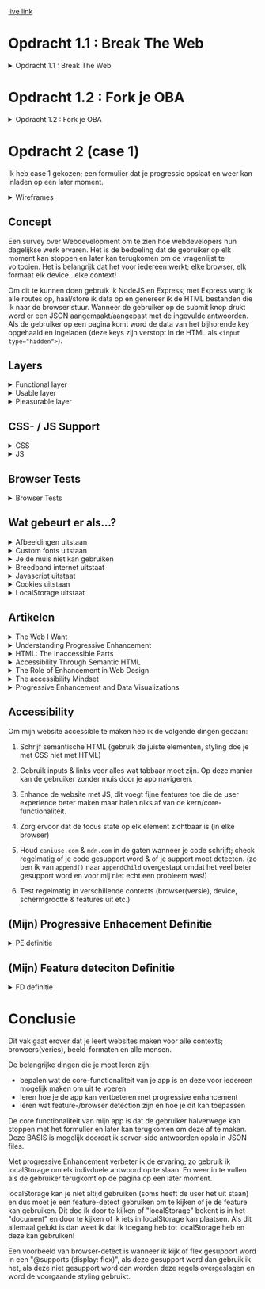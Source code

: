 [live link](https://webdev-questionnaire.herokuapp.com/)

# Opdracht 1.1 : Break The Web

<details><summary>Opdracht 1.1 : Break The Web</summary>
	
## Afbeeldingen uitzetten

>Deze kan je disabelen in chrome settings > site settings > images

https://www.baasenbaas.nl/

* Navigatie bar werkt niet meer op Baas & Baas, de navigatie items/text zijn er wel maar hebben dezelfde kleur als de achtergrond
* Logos laden niet
* Background-images werken niet p -> sommige websites gebruiken heel veel background-images ter decoratie met tekst daarover heen, deze tekst is soms niet meer leesbaar als de background-image weg is omdat de tekst dan dezelfde kleur heeft als de background-color. Een oplossing hiervoor is om de container ook een background-color te geven (wanneer images uitstaan en de background image niet geladen word kan word de background color zichtbaar en kan je de tekst alsnog lezen)
* Images missen, dit kan ervoor zorgend dat de pagina een awkward layout heeft. Een oplossing hiervoor zou om images in een container te zetten en de container een background-color te geven. Op deze manier ziet de gebruiker alsnog de skeleton UI en blijft de layout intact.
* Als een pagina bestaat uit alleen maar images en deze ontbreken dan heb je eigenlijk een lege pagina met een header en een footer. Het is niet duidelijk waarvoor de pagina bedoeld is

https://esportsgamearena.nl/

* Videos worden niet geblocked 
* `<i>` tags werken wel met unicode karakters dus het is mogelijk om “images” na te maken (zie hieronder)
￼
* Grote lege ruimtes waar images moeten zijn, vaak heb je eerst niet door dat er een image moet komen omdat er niet zo’n “image not loaded” icon komt. Dit heeft te maken met dat het background images zijn en die laten niet zo’n icon zien.
* Sommige pagina’s werken 100%, sommige pagina’s zijn totaal niet te gebruiken (bv de kalender => deze gebruikt veel images die allemaal niet laden & de tekst heeft dezelfde achtergrond kleur als de tekst waardoor deze niet meer te lezen valt)
* Kleine images ter decoratie voor tekst in buttons mist

http://grandcafedezaak.nl/home.html

* Grote witruimtes waar grote plaatjes horen te staan
* Layout misvormd maar wel bruikbaar

https://www.cmd-amsterdam.nl/

* Videos doen het 
* Gebruikt backgroundcolors waardoor de layout intact blijft
* Sommige pagina’s hebben alleen een foto waardoor de hele pagina niet meer te gebruiken valt
* Favicon.png doen het wel -> komt waarhschijnlijk omdat dit in een <link> tag staat in de <head>



## LocalStorage uitzetten (hierbij staan cookies ook uit)
>Deze kan je disabelen in chrome settings > site settings > cookies

het valt op dat sommige websites een error krijgen hierdoor: "Failed to read the 'localStorage' property from 'Window': Access is denied for this document." de websites checken waarschijnlijk of localStorage leeg is of niet. maar er word niet gecheckt of ze toestemming hebben tot de localStorage. de website kan de localStorage niet eens accessen en kan dus ook niet checken of deze leeg is.

ik denk dat de browser onderwater kijkt of je toegang hebt tot hun localStorage database

het is dus slim om eerst te checken of je toegang hebt tot localStorage voordat je deze probeert te accessen

https://www.reddit.com/r/Monstercat/new/

* Op reddit ben ik uitgelogd -> Subreddit specific styling opties doen het niet meer

https://www.twitch.tv/

* Twitch gaat helemaal kapot en laat niks zien, de homepage kan niet eens laden

https://www.linkedin.com/feed/

* Linkedin logt je ook uit 

https://soundcloud.com/

* Soundcloud logt je uit

</details>

# Opdracht 1.2 : Fork je OBA

<details><summary>Opdracht 1.2 : Fork je OBA</summary>

>Onderzochte website: https://isirthijs.github.io/project-1-1920


## Geteste Features 

* Afbeeldingen uitzetten
	* De browser prevent websites van images laten zien (dmv `<img>` & `background-image`?)
* Custom Fonts uitzetten
	* De browser prevent websites van custom fonts laten zien (dmv extensions; `.woff`, `.toff`, `,otf` etc?)
* Kleur uitzetten & Kleurenblindheid instellen
	* Er zijn vele soorten kleurenblindheid en het is eigenlijk onmogelijk om je website er mooi uit te laten zien voor alle verschillende soorten kleurenblindheid. Wel kan je ervoor zorgen dat mensen je content kunnen lezen dmv contrast.
* Muis/Trackpad uitzetten
	* De OS prevent websites van de trackpad gebruiken, kan je zonder een muis (goed) door de website navigeren?
* Throttle internet (slow internet)
	* Hoe ziet jouw website eruit als files langzamer/niet ingeladen worden?
* Javascript uitzetten
	* Hoe ziet jouw website eruit als de JS file niet geaccessed kan worden?
* Cookies uitzetten
	* Hoe ziet jouw website eruit als de cookies niet geaccessed kunnen worden?
* localStorage uitzetten
	* Hoe ziet jouw website eruit als de localStorage niet geaccessed kan worden?






## Devices

<details><summary>Huawei Ascend Y300</summary>

Device : Huawei Ascend Y300

Browser : Android Browser 

OS : | running Android 4.1.1

>UA : Mozilla/5.0 (Linux; U; Android 4.1.1; nl-nl; HUAWEI Y300-0100 Build/HuaweiY300-0100) AppleWebKit/534.30 (KHTML, like Gecko) Version/4.0 Mobile Safari/534.30


Het onderzoeken van dit toestel is niet gelukt, want we konden geen verbinding maken met de website zelf. De website staat gehost op `github-pages`; Wanneer we op google op github zochten kregen we gewoon resultaten dus het lag niet aan de internet-verbinding. Maar als we dan op een link naar github klikte dan kregen we een melding/pop-up: `could not connect with secure server`. Vervolgens werd je herleid naar de google-search pagina.

We hebben dit probleem niet kunnen verhelpen en uiteindelijk is het niet opgelost.

</details>



<details><summary>Apple iPod Touch</summary>

Device : Apple iPod Touch

Browser : Safari 

OS : running iOS 5.0.1

>UA : Mozilla/5.0 (iPod; CPU iPhone OS 5_0_1 like MacOS X) AppleWebKit/534.46 (KHTML, like Gecko) Version/5.1 Mobile/9A405 Safari/7534.48.3


Het onderzoeken van dit toestel is niet gelukt, want we konden geen verbinding maken met de website zelf. De website staat gehost op `github-pages`; Wanneer we op google op github zochten kregen we gewoon resultaten dus het lag niet aan de internet-verbinding. Maar als we dan op een link naar github klikte dan kregen we een melding/pop-up: `could not connect with secure server`. Vervolgens werd je herleid naar de google-search pagina.

We hebben dit probleem niet kunnen verhelpen en uiteindelijk is het niet opgelost.

</details>



<details><summary>Windows RT 8.1</summary>

Device : Windows RT 8.1

Browser : Internet Explorer 11.0

OS : Windows 

>UA : Mozilla/5.0 (Windows NT 6.3; ARM; Trident/7.0; Touch; .MET4.OE; NET4.OC; Tablet PC 2.0; rv:11:0) like Gecko 


Bij het onderzoeken van de website kwamen we al snel achter een probleem; JS ES6 modules worden niet gesupport in IE 11.0! In de JS code worden meteen als eerste de verschillende modules geimporteerd, dit betekent dat het bij de eerste regel JS al fout gaat.

![image](https://user-images.githubusercontent.com/45405413/76567512-32a5c300-64af-11ea-8c67-7805d40f4469.png)

</details>






## Browsers & Problemen die voorkwamen

<details><summary>Chrome</summary>

Browser (version) : Chrome 80

Device : macOS Catalina 10.15

>UA : Mozilla/5.0 (Macintosh; Intel Mac OS X 10_15_1) AppleWebKit/537.36 (KHTML, like Gecko) Chrome/80.0.3987.132 Safari/537.36

**Afbeeldingen uitzetten**

Mijn OBA website heeft bijna afbeeldingen; alleen een logo & custom checkbox indicators. Deze zijn allemaal weg. De inputs zijn nog steeds te gebruiken omdat de `:checked` state een zwaardere `font-weight` heeft, dit verschil is moeilijk te zien en valt niet op maar is in theorie functioneel. 

De loading state bevat ook een plaatje maar dit zijn HTML elementen die vormgegeven zijn en zijn dus nog zichtbaar!

**Custom Fonts uitzetten**

>Er worden geen custom fonts gebruikt op mijn website; verder zijn er fallbacks voor alle fonts (Arial, Helvetica, sans-serif)

**Kleur uitzetten & Kleurblindheid**

OBA heeft weinig kleur, eigenlijk gebruikt het grotendeels wit & zwart met af en toe een beetje rood. Dit kleurenpalet maakt voor een goed contrast.

Om ervoor te zorgen dat de website te gebruiken is voor mensen met kleurenblindheid moet het contrast goed zijn; ik heb een test gedaan op https://color.a11y.com/Contrast/

>Congratulations

>No automated color contrast issues found on the webpage tested

**Muis/Trackpad uitzetten**

Je kan de volledige website door navigeren met `tab`; het enige probleem is dat er geen visuele feedback is omdat `*:focus { outline: none; }` in de CSS staat. Verder is de setup zo gemaakt dat het over de oude content geplaatst is met een `z-index`, de oude content is echter nogsteeds toegankelijk dmv `tab` dit betekent dat de gebruiker dus al naar pagina's kan navigeren door de header te gebruiken met `tab`.

**Throttle internet (slow internet)**

Internet throttling (slow 3G) valt niet echt op op mijn OBA website, wanneer de data geladen moet worden is er een loading state te zien. Het enige effect is dat het wat langer kan duren om de data te `fetchen`. Alle JS die er is om user-input te verwerken/events te handelen, er gaat dus niks kapot omdat de user deze `addEventListeners` pas kan triggeren wanneer de content geladen is.

**Javascript uitzetten**

Wanneer JS uitstaat kan de gebruiker alleen de header zien/gebruiken. Deze heeft echter niet veel nut omdat de content van de pagina's geladen (& gemaakt) word in JS. Dit betekent dat de website niet te gebruiken is zonder JS op het moment.

**Cookies uitzetten**

>Er worden geen cookies gebruikt op mijn website

**localStorage uitzetten**

Als localStorage uitstaat gaat de gehele website kapot, dit heeft te maken met het feit dat er geen check is of de website `access` heeft tot de localStorage. Dit betekent dat er een error ontstaat en dat JS stopt.

>Uncaught DOMException: Failed to read the 'localStorage' property from 'Window': Access is denied for this document.

</details>





<details><summary>Firefox</summary>

Browser (version) : Firefox 74.0

Device : macOS Catalina 10.15

>UA : Mozilla/5.0 (Macintosh; Intel Mac OS X 10.15; rv:74.0) Gecko/20100101 Firefox/74.0


**Afbeeldingen uitzetten**

Mijn OBA website heeft bijna afbeeldingen; alleen een logo & custom checkbox indicators. Deze zijn allemaal weg. De inputs zijn nog steeds te gebruiken omdat de `:checked` state een zwaardere `font-weight` heeft, dit verschil is moeilijk te zien en valt niet op maar is in theorie functioneel. 

De loading state bevat ook een plaatje maar dit zijn HTML elementen die vormgegeven zijn en zijn dus nog zichtbaar!

**Custom Fonts uitzetten**

>Er worden geen custom fonts gebruikt op mijn website; verder zijn er fallbacks voor alle fonts (Arial, Helvetica, sans-serif)

**Kleur uitzetten & Kleurblindheid**

OBA heeft weinig kleur, eigenlijk gebruikt het grotendeels wit & zwart met af en toe een beetje rood. Dit kleurenpalet maakt voor een goed contrast.

Om ervoor te zorgen dat de website te gebruiken is voor mensen met kleurenblindheid moet het contrast goed zijn; ik heb een test gedaan op https://color.a11y.com/Contrast/

>Congratulations

>No automated color contrast issues found on the webpage tested

**Muis/Trackpad uitzetten**

In Firefox kan je niet door de website navigeren, alles is kapot qua navigatie; header navigatie links, inputs & anchors zijn allemaal niet tabbaar. 

**Throttle internet (slow internet)**

Internet throttling (regular 2G) is niet hinderend, de website is snel en alles laad alsnog bijna instantly. Het enige waarbij het te merken is dat wanneer je de pagina refreshed het een seconde duurt voordat die opnieuw JS uitvoert. (dit is te zien omdat je de pagina opnieuw gegenerate ziet worden wanneer de JS ingeladen is!)

**Javascript uitzetten**

Wanneer JS uitstaat kan de gebruiker alleen de header zien/gebruiken. Deze heeft echter niet veel nut omdat de content van de pagina's geladen (& gemaakt) word in JS. Dit betekent dat de website niet te gebruiken is zonder JS op het moment.

**Cookies uitzetten**

>Er worden geen cookies gebruikt op mijn website

**localStorage uitzetten**

Als localStorage uitstaat gaat de gehele website kapot, dit komt doordat de localStorage leeg is volgens de browser. Het aparte hier is dat het zegt dat de localStorage leeg is; dit is raar omdat een lege localStorage opgevangen word in JS en dan word de data aangemaakt in JS en vervolgens in localStorage gezet.  

>TypeError: localStorage is null


</details>



<details><summary>Safari</summary>

Browser (version) : Safari 13.0.3

Device : macOS Catalina 10.15

>UA : Mozilla/5.0 (Macintosh; Intel Mac OS X 10_15_1) AppleWebKit/605.1.15 (KHTML, like Gecko) Version/13.0.3 Safari/605.1.15


**De iconen input-konden niet geladen worden op safari**

>Failed to load resource: the server responded with a status of 404 () https://isirthijs.github.io/assets/icons/book_closed.svg

**Afbeeldingen uitzetten**

Icons laden niet (maar dat was ook al zo zonder de `disable images`), het logo in de header word wel geshowed. Dit is raar want dat is een `<img>` tag en ik had verwacht dat deze niet zichtbaar zou zijn.

(uitgezet in: Develop > disable images)

**Custom Fonts uitzetten**

>Er worden geen custom fonts gebruikt op mijn website; verder zijn er fallbacks voor alle fonts (Arial, Helvetica, sans-serif)

**Kleur uitzetten & Kleurblindheid**

OBA heeft weinig kleur, eigenlijk gebruikt het grotendeels wit & zwart met af en toe een beetje rood. Dit kleurenpalet maakt voor een goed contrast.

Om ervoor te zorgen dat de website te gebruiken is voor mensen met kleurenblindheid moet het contrast goed zijn; ik heb een test gedaan op https://color.a11y.com/Contrast/

>Congratulations

>No automated color contrast issues found on the webpage tested

**Muis/Trackpad uitzetten**

Website werkt niet, het enige in wat focus kan krijgen is de safari zoekbalk. Alle elementen worden genegeerd.

**Throttle internet (slow internet)**

- Niet mogelijk zonder een extern programma te installeren (hypothese: waarschijnlijk gebeurd hetzelfde als bij chrome & firefox)

**Javascript uitzetten**

Wanneer JS uitstaat kan de gebruiker alleen de header zien/gebruiken. Deze heeft echter niet veel nut omdat de content van de pagina's geladen (& gemaakt) word in JS. Dit betekent dat de website niet te gebruiken is zonder JS op het moment.

**Cookies uitzetten**

>Er worden geen cookies gebruikt op mijn website

**localStorage uitzetten**

Wanneer localStorage uitstaat gaat de hele website kapot. Hetzelfde gebeurd er als bij chrome en firefox alleen deze keer weer met een andere error!

>SecurityError: The operation is insecure.

</details>






## Browser Feature : Theorieën, Bevindingen & Oplossingen

<details><summary>Afbeeldingen uitzetten</summary>

Afbeeldingen laden niet -> maar sommige formaten kunnen wel geladen worden.

Zo worden de volgende elementen NIET weergegeven:
* `<img>`
* `background-image`

Maar worden de volgende elementen WEL weergegeven:
* `<video>`
* favicons (zelfs als .png ipv .ico)
* `<picture>`
* unicode karakters 
* `<svg>`

Ik denk dat de browser niet kijkt naar file extension maar kijkt naar de tag/property names en deze automatisch blokkeert.

Een van de grootste problemen is dat zonder images de layouts van websites kapot gaan & er veel image reflow plaats vind. Ook zijn er veel `background-images` voor decoratieve doeleinden. Als je een witte body background-color hebt met een donkere background-image met daarover weer witte tekst dan kan je de witte tekst niet lezen omdat deze nu op de witte achtergrond staat.

Deze problemen zijn allemaal voorkombaar; gebruik een skeleton UI om image reflow te voorkomen en je layout intact te houden. Geef naast een background-image ook een background-color op. Door een background-color te gebruiken valt de tekst niet meer weg.

Verder kan je dus ook door allemaal andere tags te gebruiken images na doen; kleine iconen hoeven niet perse `<img>` te zijn maar kunnen ook `<i>` (fontawesome) of unicode karakters zijn die gestyled zijn om op een image te lijken.


</details>



<details><summary>Custom Fonts uitzetten</summary>

Custom Fonts laden niet -> de browser gebruikt fallbacks.

Ik denk dat de browser kijkt naar de extensions en op deze manier bepaald welke files er niet geladen mogen worden (`.woff`, `.toff`, `.otf` etc.)

Het kan ervoor zorgen dat de website voor een splitseconde geen tekst laat zien omdat de browser probeert het custom font te laden.

Verder heeft het niet echt een super grote impact voor de meeste websites. Bijna alle websites op het web gebruiken fallbacks en het is een commenly-used best-practice. Wel kan het ervoor zorgen dat de website er minder mooi uitziet omdat de fallback fonts minder goed samen gaan met het design.

Als oplossing kan je font-display gebruiken om de browser eerst een fallback font te laten zien terwijl het custom font word ingeladen. 

</details>


<details><summary>Kleur uitzetten & Kleurenblindheid instellen</summary>

Kleurenblindheid is een veel voorkomend probleem wat ervoor kan zorgen dat mensen sommige kleuren niet goed kunnen zien/als andere kleuren zien.

Het grootste probleem met kleurenblindheid is dat er soms bijna geen sprake is van contrast omdat 2 kleuren heel erg op elkaar lijken. Dit kan ervoor zorgen dat de gebruiker sommige content niet ziet/kan lezen.

Om dit op te lossen moet je rekening houden met het design en het gebruikte kleurenpalet. Ook kan je zelf een functie schrijven die het gebruikte kleurenpalet kan aanpassen. 

</details>



<details><summary>Muis/Trackpad uitzetten</summary>

De muis & trackpad events triggeren geen functies 

Dit kan ervoor zorgen dat pagina's moeilijk/niet te gebruiken zijn, als de navigatie niet meer werkt kan de gebruiker ook meteen je website niet meer gebruiken.

Om dit te voorkomen moet je je HTML slim schrijven, hiermee kan je bijna alle problemen al oplossen. `a`, `button`, `input` & `textarea` tags zijn allemaal uit zichzelf focussable. Dit betekent dat ze focus kunnen krijgen. Alle elementen die focus kunnen krijgen kan je accessen/naar navigeren dmv `tab`. Want `tab` geeft focus aan het volgende element dat focussable is in de HTML volgorde -> als deze buiten de viewport staat word en automatisch naar gescrolled.

Verder kan je het ook nog beter accessable maken dmv JS functies die andere vormen van navigatie aanbieden.

</details>



<details><summary>Throttle internet</summary>

Internet is langzamer

Een langzame internet connectie / een internet verbinding die vaak wegvalt kan erg problematisch zijn. De internet verbinding word namelijk gebruikt om de CSS, images, JS, externe scripts & data op te halen / in te laden.

Als je internet verbinding echt te slecht is kan dit betekenen dat de files niet geladen worden. 

Als de files/assets wat later worden ingeladen dan betekent het meestal dat de website er even wat lelijker uitziet of dat deze voor een korte tijd nog niet interactief is.

Als de files/assets niet geladen worden dan kan dit betekenen dat de website niet te gebruiken valt.

Om dit te voorkomen zijn er een paar dingen die je kan doen; de meeste komen neer op nadenken over wat je website echt allemaal nodig heeft.
Heel veel websites zijn bedoeld om alleen maar informatie over te brengen. Dit kan je met HTML doen en daarvoor hoeft niet altijd perse JS geladen te worden. Verder moet je goed nadenken over wat je met JS doet, heel veel dingen die je in HTML kan doen worden vaak vervangen/gedaan in JS (denk bijvoorbeeld aan frameworks zoals React) dit kan ervoor zorgen dat functionaliteiten het niet doen die wel mogelijk zijn in alleen meet HTML.

</details>



<details><summary>Javascript uitzetten</summary>

Javascript uitzetten zorgt ervoor dat mijn OBA website niet meer functioneert. Alle content (opm de header na) word opgehaald/gemaakt in JS en vervolgens in de DOM gezet. Dit betekent dat zonder JS al deze content niet bestaat en je een lege pagina gerserved krijgt.

Al zou deze content in de HTML staan dan zouden waarschijnlijk veel interacties kapot zijn op de core-web interacties na (denk aan linken).

Om te voorkomen dat de website kapot gaat zonder Javascript kan je ervoor zorgen dat alle basis functionaliteiten mogelijk zijn met HTML & CSS. Vervolgens kan je de interacties verbeteren (progressive enhancement) als resourcse zoals JS enabled zijn. (of server-side renderen?)

</details>


<details><summary>Cookies uitzetten </summary>

Cookies worden veel gebruikt om gegevens op te slaan zoals user-profiles, log-ins & preferences. Zonder cookies zijn de websites die hier op relyen niet kapot maar wel minder gebruiks vriendelijk. Zo kan de gebruiker uitgelogd zijn of zijn custom styling opties (denk aan subreddits) weg zijn.

De website is vaak nog wel gebruikbaar, de browser onthoud alleen wat minder gegevens van je en dus moet je deze mogelijk opnieuw beantwoorden (inloggen).

Om dit te voorkomen kan je de gevevens opslaan in een database / localStorage ipv cookies maar dit brengt ook weer privacy/security risks en zijn het meestal niet waard.

</details>


<details><summary>localStorage uitzetten </summary>

localStorage word vaak gebruikt om data op te slaan zodat deze niet elke keer opnieuw opgehaald hoeft te worden.

Als je localStorage uitzet kan het zijn dat websites wat minder data hebben en deze moeten aanvullen. Dit zou betekenen dat de website resources moet laden en kan even duren. Websites kunnen echter ook nog verder kapot gaan -> veel websites handelen hun localStorage access check niet goed of hebben er geen een. Als dit niet goed afgehandeld word dan geeft de browser een error en loop het JS bestand vast.

Dit probleem valt te voorkomen door te kijken of je access hebt tot de localStorage; dit kan met een simpele check en is eigenlijk een hele basisch oplossing.

</details>




## Screenreader

Ik heb in de HTML het `lang` attribuut van **en** verandert naar **nl** zodat de nederlandee content ook voorgelezen word door een nederlandse stem. 

De overviewpagina is uitleesbaar, wel erg vervelend dat de elementen uitgelezen worden; zo krijg je elke keer te horen “heading level 4” etc. 

Ik weet niet of de mensen die screenreaders gebruiken het interessant vinden om te horen wat voor element de focus heeft maar als dat niet belangrijk is dan kan je dit misschien voorkomen door er een “aria” attribuut op te zetten.
Aan de andere kant kan ik me ook wel weer voorstellen dat mensen die screenreaders gebruiken willen weten dat het een titel of iets dergelijk is (blinde mensen).

Wanneer je letterlijk op de `<a>` hoverde werd alle content voorgelezen (wat de bedoeling is), maar als je over een van de child-nodes hoverde dan word alleen dat element voorgelezen. Met `tab` werkt dit dus erg goed, maar met de muis minder. Een manier om dit probleem te voorkomen kan misschoen `pointer-events: none` zijn. Op deze manier werkt de link nogsteeds en is alle content leesbaar terwijl het element geen hover-state heeft en dus niet een screenreader kan trigerren.

Verder viel het me op dat als in een `<a>` een `<h4>`, `<p>` & `<p>` bevat dat er geen pauzes tussen de elementen zitten. Er word rechtstreeks van element naar element gegaan; ik kan me voorstellen dat als je dit dagelijks gebruikt dat dit geen probleem is. Maar voor de personen bij wie het wel een probleem is valt dit probleem te verhelpen; er moeten `.` achter de zinnen gezet worden zodat de screenreader een korte pauze neemt tussen de zinnen.


De profielpagina werkt ook normaal, echter kan ik de `<input>` niet laten voorlezen door de screenreader, dit zo mogelijk zijn met `aria-label`.

</details>





# Opdracht 2 (case 1)

Ik heb case 1 gekozen; een formulier dat je progressie opslaat en weer kan inladen op een later moment.

<details><summary>Wireframes</summary>

### Identificatie
![Screenshot 2020-03-18 at 13 50 54](https://user-images.githubusercontent.com/45405413/76962466-943ab700-691f-11ea-96e9-ca31ef15ef88.png)

### Gegevens
![Screenshot 2020-03-18 at 13 51 05](https://user-images.githubusercontent.com/45405413/76962469-956be400-691f-11ea-9554-3bcfce88739b.png)

### Favorieten
![Screenshot 2020-03-18 at 13 51 13](https://user-images.githubusercontent.com/45405413/76962470-96047a80-691f-11ea-8032-04b45d827dab.png)


### Open Vragen
![Screenshot 2020-03-18 at 13 51 19](https://user-images.githubusercontent.com/45405413/76962472-969d1100-691f-11ea-90f5-2d73ae307c68.png)

</details>

## Concept

Een survey over Webdevelopment om te zien hoe webdevelopers hun dagelijkse werk ervaren. Het is de bedoeling dat de gebruiker op elk moment kan stoppen en later kan terugkomen om de vragenlijst te voltooien. Het is belangrijk dat het voor iedereen werkt; elke browser, elk formaat elk device.. elke context!

Om dit te kunnen doen gebruik ik NodeJS en Express; met Express vang ik alle routes op, haal/store ik data op en genereer ik de HTML bestanden die ik naar de browser stuur. Wanneer de gebruiker op de submit knop drukt word er een JSON aangemaakt/aangepast met de ingevulde antwoorden. Als de gebruiker op een pagina komt word de data van het bijhorende key opgehaald en ingeladen (deze keys zijn verstopt in de HTML als `<input type="hidden">`).

## Layers

<details><summary>Functional layer</summary>

>De applicatie werkt / de core function is uit te voeren (formulier gegevens worden opgeslagen, op een later moment kan de gebruiker het formulier afmaken)

In de functional laag is het belangrijk dat de applicatie werkt, er zijn heel weinig mensen die alleen maar deze laag te zien krijgen maar voor hun moet het ook werken.

De functional laag bestaat uit alleen maar HTML en logica op de server. De server maakt de HTML met de data die het heeft. 

![image](https://user-images.githubusercontent.com/45405413/77962177-679d7c80-72db-11ea-8f12-08b75e297246.png)

Elk formulier bevat een `<input type="submit">` knop; wanneer de gebruiker hierop klikt worden alle elementen die een input `required` hebben gevalideerd, als elk deze validatie succesvol haalt dan word het formulier verzonden naar de server met de ingvulde waardes. Alles waardes worden in een JSON file opgeslagen die later weer opgehaald kan worden.

Ingevulde waardes kunnen dus opgeslagen worden om opgehaald te worden wanneer de gebruiker de sessie wilt afronden op een later moment, de informatie word echter alleen maar opgeslagen als de volledige pagina ingevuld is en de validatie succesvol heeft gehaald.

>"informatie word echter alleen maar opgeslagen als de volledige pagina ingevuld is en de validatie succesvol heeft gehaald."

</details>





<details><summary>Usable layer</summary>

>De applicatie is goed te gebruiken, ziet er mooi uit en heeft een logische flow, de UI spreekt voor zich en is intuïtief 

In de Usable laag willen we de applicatie wat minder robuust maken om te gebruiken; het moet de gebruiker duidelijk zijn wat er moet gebeuren, er moet feedback naar de gebruiker zijn & de applicatie moet over het algemeen goed bruikbaar zijn.

<h2>Styling</h2>

Om de applicatie fijner te maken moet er styling worden toegepast, dit helpt met duidelijk maken 
van flow, het formulier responsive te maken, feedback naar de gebruiker geven en overal maakt het leuker om in te vullen. 

Er is gebruik gemaakt van 3 kleuren, deze zijn gekozen omdat ze er visueel mooi uit zien, maar ook omdat ze een goed contrast vormen en goed duidelijk zijn.

Door middel van states kan je de gebruiker duidelijk maken wat bepaalde elementen doen en de app meer intuïtief maken; als een element visueel verandert wanneer de gebruiker erover heen hovert dan suggereert dit dat dat het element interactief is.

Ook kan je op deze manier goed duidelijk maken welk element momenteel de focus heeft, dit helpt mensen met een handicap die bijvoorbeeld geen muis kunnen gebruiken en puur emt `tab` door je website navigeren.

>alle browsers supporten CSS, maar niet alle browsers supporten alle properties; IE was hierbij het grootste probleem en ondersteunde bijvoorbeeld `flex` niet

<h2>LocalStorage</h2>

>localStorage word niet door hele oude browser gesupport (de belangrijkste: IE 6-7)

<details><summary>localStorage Detection</summary>

Voordat je de app kan verbeteren met localStorage moet je kijken of de browser localStorage ondersteunt en of de browser toegang heeft tot de localStorage!

In de onderstaande snippet check ik of localStorage ondersteunt word en beschikbaar is:

```javascript
/* Best way to detect if localStorage is supported & available (taken from MDN: 
	https://developer.mozilla.org/en-US/docs/Web/API/Web_Storage_API/Using_the_Web_Storage_API#Testing_for_availability) */
function localStorageAvailable() {
	let storage
	try {
		storage = window['localStorage']
		const x = '__storage_test__'
		storage.setItem(x, x)
		storage.removeItem(x)
		return true;
	} catch (err) {
		return err instanceof DOMException && (
				// everything except Firefox
				err.code === 22 ||
				// Firefox
				err.code === 1014 ||
				// test name field too, because code might not be present
				// everything except Firefox
				err.name === 'QuotaExceededError' ||
				// Firefox
				err.name === 'NS_ERROR_DOM_QUOTA_REACHED') &&
			// acknowledge QuotaExceededError only if there's something already stored
			(storage && storage.length !== 0)
	}
}
```

>Snippet is afkomstig van [hier (MDN).](https://developer.mozilla.org/en-US/docs/Web/API/Web_Storage_API/Using_the_Web_Storage_API#Testing_for_availability)

>localStorage word niet door hele oude browser gesupport (de belangrijkste: IE 6-7)

</details>

Als localStorage gebruikt kan worden zijn er meerdere vormen van enhancements:
<ul>
	<li>Key suggestions</li>
	<li>Saving individual inputs</li>
	<li>Filling in saved anwsers</li>
</ul>

<h2>Key suggestions</h2>

Wanneer de gebruiker op de eerste pagina komt kan hij of een nieuwe sessie starten OF een key invullen van een voorgaande sessie om die af te maken. Dat ziet er als volgt uit:

![image](https://user-images.githubusercontent.com/45405413/77962152-59e7f700-72db-11ea-906b-228ffafe6d4e.png)

Wanneer localStorage gebruikt kan worden laat het suggesties zien; alle keys die in localStorage opgeslagen zijn worden als suggesties weergegeven. Dit ziet er als volgt uit:

![image](https://user-images.githubusercontent.com/45405413/77962366-bea35180-72db-11ea-9a1e-f94c2fb0dfcf.png)

Als de gebruiker over een van de suggesties hovert word de placeholder text van de input de key; dit suggereert dat je de keys kan invullen in de input.

In alle browsers behalve IE werken `append()` & het `keyup` event hetzelfde; als deze features beschikbaar zijn dan worden er dan 2 extra features aangeboden. 

```js
//Check of append() ondersteunt word
if ('append' in document && typeof document.body['append'] === 'function') {}
```


Zo zijn alle key-suggesties inputs met een `readonly` attribute, dit betekent dat de text met JS geselecteerd kan worden; op deze manier hoeft de gebruiker het niet handmatig te selecteren maar alleen maar `copy + c` te doen. Dit betekent ook dat de key-suggesties focussable zijn en dat gebruikers er met `tab` doorheen kunnen navigeren zonder een muis te gebruiken.

Er komt ook een popup naast de key-suggestion, in de popup staat dat je op `space` kan drukken om de sessie met deze key op te starten zonder dat je hem zelf hoeft over te typen in de input! 

Foto van popup:

![image](https://user-images.githubusercontent.com/45405413/77962668-4f7a2d00-72dc-11ea-958b-7fc731039fbc.png)

Deze kleine toevoegingen maken het fijner voor de gebruiker om de app te gebruiken.

Als localStorage niet bruikbaar is word er een message weergegeven om de gebruiker te laten weten dat het belangrijk is om je `key` te onthouden!

![image](https://user-images.githubusercontent.com/45405413/77963854-64f05680-72de-11ea-8408-8225450e1552.png)


<h2>Saving individual inputs</h2>

Als localStorage bruikbaar is kunnen we deze inzetten om meer antwoorden te onthouden, momenteel worden de antwoorden alleen opgeslagen in de backend wat alleen gebeurt als de gebruiker van pagina naar pagina navigeert.

Met JS word er naar elke input geluisterd, elke keer als de gebruiker iets typed word er in JS een `debounce` functie afgevuurd; deze kijkt of de gebruiker nog aan het typen is of dat hij uitgetypt is (debounce time: 250ms). Als de user niet typed binnen de debounce time dan word de data opgeslagen in een localStorage object. Dit object is identiek aan het object dat word bijgehouden bij op de server!

Op deze manier word elke keer dat de gebruiker iets typt het opgeslagen, op deze manier kan data constant up to date blijven en hoeft de gebruiker niet naar de volgende pagina te navigeren om zijn progressie op te slaan.

>localStorage word niet door hele oude browser gesupport (de belangrijkste: IE 6-7)

<h2>Filling in saved anwsers</h2>

Wanneer de gebruiker verder wil gaan met een eerder gestarte sessie dan bepaalt de server op welke pagina de gebruiker was gebleven, vervolgens word deze pagina aan de gebruiker gerserveerd). Vervolgens kickt localStorage clientside in; er word gekeken welke vragen er allemaal zijn op de huidige pagina, vervolgens word er gecheckt of van deze vragen er antwoorden in de localStorage opgeslagen zijn. Als dit het geval is dan worden deze antwoorden ingevuld in de input. 

>localStorage word niet door hele oude browser gesupport (de belangrijkste: IE 6-7)

<h2>Auto-select key</h2>

Wanneer de gebruiker een nieuwe sessie start krijg je als eerst een pagina te zien met je `key`. Als JS aanstaat word de `key` automatisch geselecteerd; hierdoor hoeft de gebruiker niet zelf de key te selecteren en kan jem makkelijker `copy + c` / kopieren. Ook dit is weer een input met een `raedonly` attribute zodat mensen er ook met `tab` kunnen komen.

![image](https://user-images.githubusercontent.com/45405413/77964811-088e3680-72e0-11ea-92dd-5a7cb4b4bdb3.png)


<h2>Formatting hints</h2>

Als JS aanstaat dan word er een additionele hint gegeven bij moeilijke inputs. Ik heb een input gebruikt die alleen nummers accepteert, omdat je leeftijd ook kan beantwoorden met "achttien" is het fijn om de gebruiker duidelijk te maken dat alleen nummers geaccepteerd worden.

![image](https://user-images.githubusercontent.com/45405413/77965207-d4674580-72e0-11ea-9897-2d4bad4cb23d.png)

>Gebruikt `classist` wat in oudere versies van IE (6-9) niet werkt

<h2>Validation</h2>

Wanneer de gebruiker een formulier probeert te verzenden kijkt de browser of alle inputs met het `required` attribute ingevuld zijn in het gewenste formaat. Als dit niet het geval is krijgt de gebruiker een foutmelding te zien:

![image](https://user-images.githubusercontent.com/45405413/77965351-18f2e100-72e1-11ea-851e-d43d2ee747e7.png)

Als JS aanstaat word dit wat duidelijker gemaakt om de gebruiker te helpen, zo word er een error message weergegeven & worden de inputs die nog niet correct ingevuld zijn gehighlight.

De gebruiker krijgt een error message te zien om aan te geven dat het formulier nog niet helemaal goed ingevuld is:
<img src="https://user-images.githubusercontent.com/45405413/77965578-96b6ec80-72e1-11ea-92af-cc37b2d5ae21.png" height="600px">


Niet ingevulde inputs worden gehighlight om aan te geven dat het mis gaat bij deze inputs:
![image](https://user-images.githubusercontent.com/45405413/77965460-535c7e00-72e1-11ea-8f8c-c2a17b3ad02b.png)

>Gebruikt `classist` wat in oudere versies van IE (6-9) niet werkt

>Gebruikt `querySelectorAll` wat niet gesupport word in IE 6-9


</details>





<details><summary>Pleasurable layer</summary>

>De applicatie werkt super fijn, is vet en gaaf, prettig om te gebruiken. 

In de pleasurable laag probeer je de app leuk te maken, dit doe ik voornamelijk door animaties te gebruiken om de ervaring wat minder statisch te maken. Ook kunnen animaties dingen duidelijk maken aan de gebruiker.

<h2>Key Suggestions Animated</h2>

Zo worden de key-suggesties later ingeladen dan de rest van de content. Dit geeft aan dat ze belangrijk zijn, maar ook dat ze wat meer los staan van de overige content!

![key-suggestions animations](https://user-images.githubusercontent.com/45405413/77968192-f95eb700-72e6-11ea-8cde-48d71e9d2d5a.gif)


<h2>Page Transitions Animated</h2>

Ook de transities tussen pagina's zijn geanimeerd; titles sliden / faden van boven het beeld in, normale content slide / fade van onder het beeld in & belangrijke navigatie knoppen sliden / fade van rechs het beeld in.

>Deze kon ik niet opnemen omdat het van pagina naar pagina transitioneert => check hem zelf uit door de [demo link](https://webdev-questionnaire.herokuapp.com/) te volgen ;)

<h2>Required / Validation Animated</h2>

Wanneer de gebruiker naar de volgende pagina probeert te gaan en niet alle antwooorden ingevult zijn worden de inputs die nog ingevult moeten worden gehighlight. Deze hebben een rode border die pulseert tussen de normale blauwe kleur en rood. Op deze manier word de aandacht nog net wat meer getrokken naar die inputs!

![chrome-capture (2)](https://user-images.githubusercontent.com/45405413/77969084-30ce6300-72e9-11ea-8335-8310c3339b3c.gif)

</details>

## CSS- / JS Support 

<details><summary>CSS</summary>

Om ervoor te zorgen dat mijn CSS werkt in alle browsers heb ik ervoor gezorgd dat zonder nieuwere CSS properties de app er nogsteeds bruibaar en normaal uit ziet. 

Vervolgens heb ik de app mooier gemaakt door nieuwere properties te gebruiken, voor de meeste properties heb ik geen `@supports` gebruikt omdat het niet nodig is! Ik heb gebruik gemaakt van CSS-specificity; 

Door de properties in dezelfde selector direct onder elkaar te zetten word de laatste altijd gepakt, tenzij deze niet gesupport word; dan slaat de browser deze regel over en word de vorige gepakt.

```css
	#favorites input[type="text"] {
		width: 100%;
		width: calc(100% - 10px);
	}
```

>Dit is minder code en werkt goed, het is echter wel minder leesbaar dan een `@supports`

Met moeilijkere vormgeving-items heb ik wel een `@supports` gebruikt; zo check ik of `display: flex` gesupport word, als fex gesupport word dan gebruik ik:

```css
@supports (display: flex) {
	@media (min-width: 660px) {
		#backLinks {
			display: flex;
			justify-content: center;
		}

		#backLinks a {
			margin: 10px 30px;
		}
	}
}
```

als `flex` niet gesupport word dan slaat de browser alles binnen de `@supports` over en pakt hij deze styling

```css
a {
	margin-top: 10px;
	margin-right: 10px;
}
```

</details>

<details><summary>JS</summary>

In JS gebruik ik een aantal basis methods, functions etc. die nodig zijn om mijn JS uit te kunnen voeren, in het onderstaande snippet laat ik zien hoe ik hier op check;

```js
//Dit is de pre-babel JS file!

if (documentChecker() && documentBodyChecker() && documentObjectChecker()) {
	//browser support => do your stuff here
} 

function documentChecker() {
	const features = ['querySelectorAll', 'addEventListener', 'insertBefore']
	const checker = (feature) =>
		feature in document && typeof document.body[feature] === 'function'

	return features.every(checker)
}

function documentBodyChecker() {
	const features = ['setAttribute']
	const checker = (feature) =>
		feature in document.body && typeof document.body[feature] === 'function'

	return features.every(checker)
}

function documentObjectChecker() {
	const features = ['classList', 'nextSibling']
	const checker = (feature) =>
		feature in document.documentElement &&
		typeof document.body[feature] === 'object'

	return features.every(checker)
}
```

Dit soort basis features van JS staan in een checker omdat als je dit niet doet de browser een `error` gooit. Een error stopt je script en betekent dat de volgende JS lines niet uitgeoverd worden!

Met deze checker zou je de functies die niet deze methods/functions gebruiken nogesteeds kunnen uitvoeren in de `else` statement;

```js
if (documentChecker() && documentBodyChecker() && documentObjectChecker()) {
	//browser support => do your stuff here
} else {
	//you can still do the more basic stuff that is supported :)
}
```

Verder gebruik ik ook localStorage, hiervoor moet je ook kijken of de browser het ondersteunt en of de browser toegang heeft tot localStrage;

```js
if (localStorageAvailable()) {
	//LocalStorage is supported
} else {
	//localStorage is NOT supported
}

/* Best way to detect if localStorage is supported & available (taken from MDN: 
	https://developer.mozilla.org/en-US/docs/Web/API/Web_Storage_API/Using_the_Web_Storage_API#Testing_for_availability) */
function localStorageAvailable() {
	let storage
	try {
		storage = window['localStorage']
		const x = '__storage_test__'
		storage.setItem(x, x)
		storage.removeItem(x)
		return true;
	} catch (err) {
		return err instanceof DOMException && (
				// everything except Firefox
				err.code === 22 ||
				// Firefox
				err.code === 1014 ||
				// test name field too, because code might not be present
				// everything except Firefox
				err.name === 'QuotaExceededError' ||
				// Firefox
				err.name === 'NS_ERROR_DOM_QUOTA_REACHED') &&
			// acknowledge QuotaExceededError only if there's something already stored
			(storage && storage.length !== 0)
	}
}
```

>Nogmaals; al zou je niet voor localStorage checken en de browser zou bijvoorbeeld geen toegang hebben, dan zou je JS stoppen en kan de rest van je pagina misschien niet meer normaal functioneren!

</details>

## Browser Tests

<details><summary>Browser Tests</summary>

Mijn applicatie is gedeveloped in `chrome`, maar ik heb het zelf ook veel getest in `FireFox 74.0`, `Safari 13.0.3` & `Iternet Explorer 11`.

Ook heb ik het getest op mijn mobiel (Huawei P10) die ook chrome draait!

Tijdens het testen zijn me een paar dingen opgevallen die verschillen.

1. Safari is een pain-in-the-ass zo moet je zelf `tab-element-highlighting` aanzetten en de developtools unlocken.

2. Elke browser heeft zijn eigen :focus state vormgeving

3. IE loopt support geen HTML5 omdat HTML5 pas na IE 11 is uitegkomen. Het `<legend>` element bestaat echter wel in HTML4 / IE. Let hierbij goed op dat het anders werkt dan wat je gewend bent met HTML5. 

Zover ik weet werkt de core functionaliteit in elke browser (versie), vervolgens heb ik met progressive-enhancements de experience verbeterd waar mogelijk. 

### Welke uitdagingen kwamen er in verschillende browsers bij kijken en wat heb ik hier aan gedaan?

**FireFox**

* validate de content van inputs meteen (voor het submitten al), met als gevolg dat veel inputs een rode box-shadow krijgen. Om dit te fixen heb ik alle inputs een `box-shadow: none` gegeven, deze kan je later overschrijven indien nodig!
>`The :invalid CSS pseudo-class is applied automatically to elements whose contents fail to validate according to the input's type setting`

* geeft `<a>` tags [geen focus state (op MacOS)](https://stackoverflow.com/questions/11704828/how-to-allow-keyboard-focus-of-links-in-firefox/11713537) en zijn van nature niet focussable. De gebruiker moet dit zelf in de about:config aanzetten/instellen.

* Firefox rendert kleuren anders (kleuren zijn veel mee vibrant), kan mogelijk problemen opleveren met leesbaarheid?


**Safari**

* je moet developer-tools & `tab-element-highlighting` zelf moet aanzetten in de settings

**Internet Explorer** 

* `<legend>` werkt maar functioneert anders dan in HTML5;
	* `color` kan niet verandert worden en de kleur blijft altijd zwart
	* wrapt tekst niet als het buiten beeld valt (dit valt op te lossen met `display: table`)
		```css
			/* Enable line-wrapping in IE8+ */
			display: table;
			/* Enable line-wrapping in old versions of some other browsers */
			white-space: normal;
		```
	* veel basis vormgeving (textarea - scrollbar, select - dropdown icon) 


Om dit soort problemen op te lossen moest je soms een prefix gebruiken in de CSS, of een losse CSS regel gebruiken om de browser basis-vormgeving te overschrijven.


### Known Bugs 

* Firefox geeft `<a>` tags [geen focus state (op MacOS)](https://stackoverflow.com/questions/11704828/how-to-allow-keyboard-focus-of-links-in-firefox/11713537) en zijn van nature niet focussable. De gebruiker moet dit zelf in de about:config aanzetten/instellen. 
* `<legend>` element styling is erg lelijk op IE, alternatief is door de legend te vervangen met een ander HTML element, maar dit betekent wel dat de HTML minder semantisch is.

</details>

## Wat gebeurt er als...?

<details><summary>Afbeeldingen uitstaan</summary>

Mijn website heeft geen afbeeldingen en dus werkt de website zoals normaal.

</details>



<details><summary>Custom fonts uitstaan</summary>

Wanneer custom fonts uitstaan blijft de tekst leesbaar, het is alleen een wat ordinairder font. Dit komt doordat ik fallbacks gebruik in mijn `font-family` declaration;

```css
	font-family: "Sudo-Bold", Arial, Helvetica, sans-serif;
```

</details>



<details><summary>Je de muis niet kan gebruiken</summary>

Wanneer de gebruiker de muis niet kan gebruiken kan hij dmv `tab` door de website navigeren. Dit is mogelijk door semantische HTML te schrijven, voor alles waar de gebruiker moet kunnen komen een focussable element te gebruiken & door de focussable state duidelijk te stylen.

Ook text die de gebruiker moet kunnen kopieren is tabbaar; dit is mogelijk omdat ik een input met een `readonly` attribuut heb gebruikt.

</details>


<details><summary>Breedband internet uitstaat</summary>

Dit is wel erg belangrijk, zonder internet geen formulier.

Als je wel internet hebt maar het valt om de zoveel tijd kort weg; dat is een minder groot probleem. Als de resources (CSS, JS) wel al ingeladen zijn dan functioneert de pagina gewoon zoals normaal, je kan alleen niet naar een andere pagina. Als localStorage gebruikt kan worden slaat deze wel alle ingevulde antwoorden op! 

Als de website geladen is maar de resources (CSS, JS) nog niet dan werkt de app nogsteeds en kan de core-funcitonaliteit nog steeds uitgevoerd worden!

</details>


<details><summary>Javascript uitstaat</summary>

Als Javascript uitstaat werkt de app! De gebruiker kan de core-functionaliteit uitvoeren. 

Het is echter wel wat minder fijn om te gebruiken! Zo worden antwoorden alleen opgeslagen wanneer de gebruiker van pagina naar pagina navigeert & is het de bedoeling dat je zelf je key onthoud/opslaat!

Ook zal je niet de highlighting krijgen als je iets niet hebt ingevuld, in plaats hiervan krijg je de standaard popup melding van de browser.

</details>

 
<details><summary>Cookies uitstaan</summary>

Er worden geen cookies gebruikt in mijn applicatie en dus werkt de app zoals verwacht.

>De app werkt niet helemaal meer als je cookies uitzet; maar dat komt omdat cookies ook automatisch localStorage uitschakelen. De cookies zelf hebben niks te maken met mijn app.

</details>



<details><summary>LocalStorage uitstaat</summary>

Wanneer localStorage uitstaat werkt mijn app prima, het enige wat veranderd wanneer je localStorage uitzet is dat de antwoorden alleen opgeslagen worden wanneer je van pagina naar pagina navigeert. 

Alle andere JS funcitonaliteiten werken nog normaal omdat ik in JS check of ik toegang heb tot localStorage. Dit foe ik als volgt:

```javascript
if (localStorageAvailable()) {
	//localStorage functions here
} else {
	//non-localStorage functions here
}

/* Best way to detect if localStorage is supported & available (taken from MDN: 
	https://developer.mozilla.org/en-US/docs/Web/API/Web_Storage_API/Using_the_Web_Storage_API#Testing_for_availability) */
function localStorageAvailable() {
	let storage
	try {
		storage = window['localStorage']
		const x = '__storage_test__'
		storage.setItem(x, x)
		storage.removeItem(x)
		return true;
	} catch (err) {
		return err instanceof DOMException && (
				// everything except Firefox
				err.code === 22 ||
				// Firefox
				err.code === 1014 ||
				// test name field too, because code might not be present
				// everything except Firefox
				err.name === 'QuotaExceededError' ||
				// Firefox
				err.name === 'NS_ERROR_DOM_QUOTA_REACHED') &&
			// acknowledge QuotaExceededError only if there's something already stored
			(storage && storage.length !== 0)
	}
}
```

Door een if/else statement te gebruiken kan ik de JS functions die geen localStorage gebruiken als nog uitvoeren. Op deze manier geeft mijn code geen error als localStorage niet available is en loopt mijn code niet vast!

</details>

## Artikelen

<details><summary>The Web I Want</summary>

By [Chris James](https://dev.to/quii/the-web-i-want-43o)

>In practice your website would do everything it needed to with some HTML files linking to some CSS.

Dit is de aanpak die ik heb gevolgd; de core-functionaliteit is mogekijk met alleen maar HTML. Vervolgens heb ik CSS gebruikt om het mooier, duidelijker en geanimeerd te maken. JS word gebruikt om extra features aan te bieden als dat mogelijk is.

CSS en JS zijn echter niet nodig om de core-functionaliteit uit te kunnen voeren!

>Semantic, accessible, HTML.

Belangrijk als je wilt dat het goed werkt met `tab` en dat screenreaders het kunnen interpreteren.

</details>


<details><summary>Understanding Progressive Enhancement</summary>

By [Aaron Gustafson](https://alistapart.com/article/understandingprogressiveenhancement/)

Graceful-degredation:

>Advanced technology > polyfills / older techniques to make it (partially) work

<hr>

Progressive-enhancement:

>Think from the content out; content > presentation > client-side scripting


Het verschil in mijn ogen is het beginpunt; bij PE begin je met de basis (de core-functionaliteit), vervolgens ga je deze enhancen/verbeteren indien mogelijk. Dit gebeurt door te detecten of dingen gesupport worden; als dat het geval is dan krijgt de gebruiker een betere ervaring en anders is er altijd nog de basis.

Bij GD doe je het tegenovergestelde; je begint met het maken van een super vette en gave app die heel smooth werkt en allemaal vette technologieen gebruikt. Vervolgens ga je hem backwards compatible maken door alternatieven in je logica te implementeren voor als de advanced technologieen niet werken. 

Persoonlijk ben ik een grotere fan van PE omdat ik uit ervaring weet dat het met GD heel makkelijk is om dingen over het hoofd te zien.

</details>

<details><summary>HTML: The Inaccessible Parts</summary>

By [Dave Rupert](https://daverupert.com/2020/02/html-the-inaccessible-parts/)

Deze lijst heb ik er bij gehouden tijdens het schrijven van mijn HTML; zo zijn er een heleboel inputs die eigenlijk niet zo goed meer werken of in ieder geval niet gebruikersvriendelijk zijn voor mensen met een beperking.

>Gov.UK finds Number Inputs aren’t inclusive. (2020)

Zo heb ik ervoor gekozen om mijn number input op een andere manier te doen;

```html
	<input type="text" id="age" name="age" placeholder="30" inputmode="numeric" pattern="[0-9]*" required>
```

Op deze manier kan de gebruiker geen formulier verzenden met een karakter dat geen getal is. het is voor de gebruiker echter wel mogelijk om andere karakters in te vullen, alleen word het formulier dan niet verzonden!

Op mobiel word het getallen toetsenbord weergegeven.

</details>


<details><summary>Accessibility Through Semantic HTML</summary>

By [laura Kalbag](https://24ways.org/2017/accessibility-through-semantic-html/)

Laura Kalbag legt heel goed uit waarom semantische HDTML belangrijk is en wat het nut ervan is. Ik heb veel van deze principes gebruikt.

1. Kijk altijd eerst of er een zemantisch correct element is voor wat je wilt doen (reik niet meteen naar een div)

2. Differienteer tussen structuur en style. Het is makkelijk om een `<h3>` te gebruiken omdat je grotere tekst wilt maar gebruik hiervoor CSS. Houd de HTML structuur intact en geef deze niet op voor je CSS.

Dit zijn een paar van de voordelen van semantische HTML die belangrijk zijn:

1. HTML elementen hebben allemaal hun eigen werking; deze kunnen een goede fallback vormen mocht iets in je JS niet werken.

2. Het vormt een goed leesbare basis voor screenreaders

3. Het zorgt ervoor dat je website te navigeren is met `tab`

</details>

<details><summary>The Role of Enhancement in Web Design</summary>

By [Raluca Budiu](https://www.nngroup.com/articles/enhancement/)

>Progressive Enhancements: these features can be implemented in your interface, but the UI should not rely on them for accomplishing any one task

Het zijn enhancements; het zin toevoegingen die alleen gebruikt worden waar mogelijk!

</details>

<details><summary>The accessibility Mindset</summary>

By [Eric Eggert](https://24ways.org/2015/the-accessibility-mindset/)

Als je HTML semantisch schrijft van de start, fallback attributen (zoals: alt attributen etc.) gebruikt en je content de HTML structuur volgt heb je al een sterke foundation voor accessibility.

Houd je aan de best-practices en later kan je de website enhancen met JS features mits deze gesupprt worden.

</details>


<details><summary>Progressive Enhancement and Data Visualizations</summary>

By [Chris Coyier](https://css-tricks.com/progressive-enhancement-data-visualizations/)

Progressive enhancement in a nutshell:
- basic content should be accessible to all web browsers
- basic functionality should be accessible to all web browsers
- sparse, semantic markup contains all content
- enhanced layout is provided by externally linked CSS
- enhanced behavior is provided by unobtrusive, externally linked JavaScript
- end-user web browser preferences are respected

Dit artikel legt een progressive-enhacement workflow uit; het laat zien dat je met semantische HMTL begint, deze bruibaar styled met CSS. Vervolgens kan je in JS kijken of de browser features support, als deat het geval is kan je bijvoorbeeld een SVG timeline laten zien.

</details>

## Accessibility

Om mijn website accessible te maken heb ik de volgende dingen gedaan:

1. Schrijf semantische HTML (gebruik de juiste elementen, styling doe je met CSS niet met HTML)

2. Gebruik inputs & links voor alles wat tabbaar moet zijn. Op deze manier kan de gebruiker zonder muis door je app navigeren.

3. Enhance de website met JS, dit voegt fijne features toe die de user experience beter maken maar halen niks af van de kern/core-functionaliteit.

4. Zorg ervoor dat de focus state op elk element zichtbaar is (in elke browser)

5. Houd `caniuse.com` & `mdn.com` in de gaten wanneer je code schrijft; check regelmatig of je code gesupport word & of je support moet detecten.
(zo ben ik van `append()` naar `appendChild` overgestapt omdat het veel beter gesupport word en voor mij niet echt een probleem was!)

6. Test regelmatig in verschillende contexts (browser(versie), device, schermgrootte & features uit etc.)

## (Mijn) Progressive Enhacement Definitie

<details><summary>PE definitie</summary>

Pogressive enhancement is wanneer je begint met de core-functionaliteit; wat is het meest belangrijke aan mijn pagina/website?

Vaak kom je er hier bij achter dat je eigenlijk alleen maar HTML content nodig hebt om de core-funcionaliteit te kunnen uitvoeren.

Vervolgens style je de website, hierbij gebruik je browser-support om te kijken wat je wel en niet kan gebruiken. Als een browser iets niet ondersteunt is dat niet een limitatie voor de website maar alleen een limitatie voor de website op die browser. Dit betekent niet dat je geen flex kan gebruiken, het betekent dat je een fallback moet hebben moxht flex niet gesupport worden.

Voorbeeld van browser detection:

```css
@supports (display: flex) {
	@media (min-width: 660px) {
		#backLinks {
			display: flex;
			justify-content: center;
		}

		#backLinks a {
			margin: 10px 30px;
		}
	}
}
```

als `flex` niet gesupport word dan slaat de browser alles binnen de `@supports` over en pakt hij deze styling:

```css
#backLinks a {
	margin-top: 10px;
	margin-right: 10px;
}
```

Persoonlijk vind ik het een gemakkelijke workflow om uit te gaan van het minste support en dan later de nieuwere properties eroverheen te leggen als ze gesupport worden. Op deze manier weet je zeker dat je niet iets hebt gemist en dat alles gesupport word.

Hetzelfde geld voor JS; je verbeterd de ervaring met client-side scripting; het is wel belangrijk dat je een feature detection doet om te kijken of de benodigde technologie (methods, functions, properties etc.) ondersteunt worden. 

Door te checken of het gesupport word voorkom je errors, errors leggen je code plat en zoregen ervoor dat de wel gesupporte JS die volgt ook niet word uitgevoerd.

Voorbeeld van feature detection:

```javascript
if (localStorageAvailable()) {
	//code that needs localStorage here
} else {
	//code that doesn't need localStorage here
}

/* Best way to detect if localStorage is supported & available (taken from MDN: 
	https://developer.mozilla.org/en-US/docs/Web/API/Web_Storage_API/Using_the_Web_Storage_API#Testing_for_availability) */
function localStorageAvailable() {
	let storage
	try {
		storage = window['localStorage']
		const x = '__storage_test__'
		storage.setItem(x, x)
		storage.removeItem(x)
		return true;
	} catch (err) {
		return err instanceof DOMException && (
				// everything except Firefox
				err.code === 22 ||
				// Firefox
				err.code === 1014 ||
				// test name field too, because code might not be present
				// everything except Firefox
				err.name === 'QuotaExceededError' ||
				// Firefox
				err.name === 'NS_ERROR_DOM_QUOTA_REACHED') &&
			// acknowledge QuotaExceededError only if there's something already stored
			(storage && storage.length !== 0)
	}
}
```

In consclusion:

>Progressive enhancement is het verbeteren van een website door technologieen te gebruiken als ze gesupport worden, als ze niet gesupport worden dan heb je de basis nog waarin je de core-functionality kan uitvoeren.

>Bij Progressive Enhancement begin je met de basis en breid je het vanuit daar uit indien mogelijk. Bij Graceful Degredation begin je met de meest nieuwe technologieen die je wilt gebruiken en ga je terug werken naar de wel gesupporte technologieen

</details>

## (Mijn) Feature deteciton Definitie

<details><summary>FD definitie</summary>

Feature detection (FD) is 2 dingen:

- je kijkt of browsers een technologie (functie, method, property etc.) support
- je kijkt of de browser jou toegang heeft gegeven tot deze technologie

Een goed voorbeeld in mijn code is localStorage:

localStorage moet gesupport worden door de browser maar mijn website moet er ook toegang tot hebben (gebruikers kunnen dit uitzetten).

Mijn FD voor localStorage ziet er als volgt uit:

```javascript
if (localStorageAvailable()) {
	//code that needs localStorage here
} else {
	//code that doesn't need localStorage here
}

/* Best way to detect if localStorage is supported & available (taken from MDN: 
	https://developer.mozilla.org/en-US/docs/Web/API/Web_Storage_API/Using_the_Web_Storage_API#Testing_for_availability) */
function localStorageAvailable() {
	let storage
	try {
		storage = window['localStorage']
		const x = '__storage_test__'
		storage.setItem(x, x)
		storage.removeItem(x)
		return true;
	} catch (err) {
		return err instanceof DOMException && (
				// everything except Firefox
				err.code === 22 ||
				// Firefox
				err.code === 1014 ||
				// test name field too, because code might not be present
				// everything except Firefox
				err.name === 'QuotaExceededError' ||
				// Firefox
				err.name === 'NS_ERROR_DOM_QUOTA_REACHED') &&
			// acknowledge QuotaExceededError only if there's something already stored
			(storage && storage.length !== 0)
	}
}
```

Feature detection is een test waarin je kijkt of je en bepaalde technologie kan gebruiken.

Het voordeel hiervan is dat je errors voorkomt waaroor je code die geen localStorage nodig heeft gewoon blijft functioneren.

</details>

# Conclusie

Dit vak gaat erover dat je leert websites maken voor alle contexts; browsers(veries), beeld-formaten en alle mensen.

De belangrijke dingen die je moet leren zijn:
- bepalen wat de core-functionaliteit van je app is en deze voor iedereen mogelijk maken om uit te voeren
- leren hoe je de app kan vertbeteren met progressive enhancement 
- leren wat feature-/browser detection zijn en hoe je dit kan toepassen

De core functionaliteit van mijn app is dat de gebruiker halverwege kan stoppen met het formulier en later kan terugkomen om deze af te maken. Deze BASIS is mogelijk doordat ik server-side antwoorden opsla in JSON files.

Met progressive Enhancement verbeter ik de ervaring; zo gebruik ik localStorage om elk indivduele antwoord op te slaan. En weer in te vullen als de gebruiker terugkomt op de pagina op een later moment.

localStorage kan je niet altijd gebruiken (soms heeft de user het uit staan) en dus moet je een feature-detect gebruiken om te kijken of je de feature kan gebruiken. Dit doe ik door te kijken of "localStorage" bekent is in het "document" en door te kijken of ik iets in localStorage kan plaatsen. Als dit allemaal gelukt is dan weet ik dat ik toegang heb tot localStorage heb en deze kan gebruiken!

Een voorbeeld van browser-detect is wanneer ik kijk of flex gesupport word in een "@supports (display: flex)", als deze gesupport word dan gebruik ik het, als deze niet gesupport word dan worden deze regels overgeslagen en word de voorgaande styling gebruikt.


